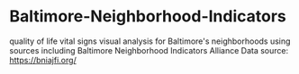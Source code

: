 # Baltimore-Neighborhood-Indicators
 quality of life vital signs visual analysis for Baltimore's neighborhoods using sources including Baltimore Neighborhood Indicators Alliance
 Data source: https://bniajfi.org/

